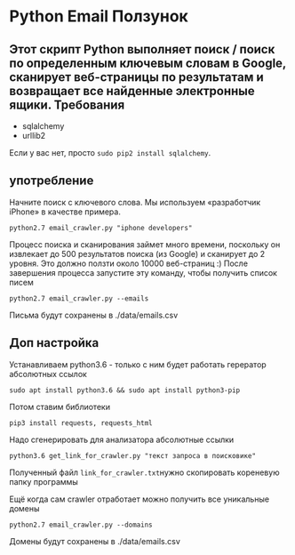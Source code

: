 Python Email Ползунок
====================

Этот скрипт Python выполняет поиск / поиск по определенным ключевым словам в Google, сканирует веб-страницы по результатам и возвращает все найденные электронные ящики.
Требования
------------

- sqlalchemy
- urllib2

Если у вас нет, просто `sudo pip2 install sqlalchemy`. 


употребление
-------

Начните поиск с ключевого слова. Мы используем «разработчик iPhone» в качестве примера.
	
	python2.7 email_crawler.py "iphone developers"

Процесс поиска и сканирования займет много времени, поскольку он извлекает до 500 результатов поиска (из Google) и сканирует до 2 уровня. Это должно ползти около 10000 веб-страниц :)
После завершения процесса запустите эту команду, чтобы получить список писем
	
	python2.7 email_crawler.py --emails

Письма будут сохранены в ./data/emails.csv

Доп настройка
-------
Устанавливаем python3.6 - только с ним будет работать герератор абсолютных ссылок
	
	sudo apt install python3.6 && sudo apt install python3-pip
Потом ставим библиотеки
	
	pip3 install requests, requests_html
Надо сгенерировать для анализатора абсолютные ссылки
	
	python3.6 get_link_for_crawler.py "текст запроса в поисковике"
Полученный файл `link_for_crawler.txt`нужно скопировать кореневую папку программы

Ещё когда сам crawler отработает можно получить все уникальные домены
	
	python2.7 email_crawler.py --domains

Домены будут сохранены в ./data/emails.csv
